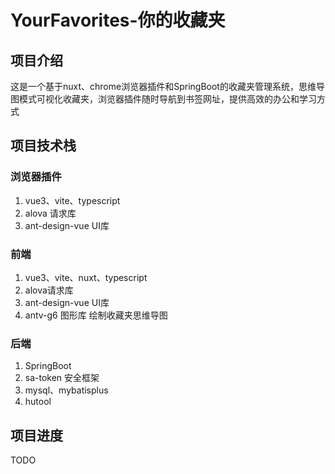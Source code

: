 # YourFavorites-你的收藏夹

## 项目介绍

这是一个基于nuxt、chrome浏览器插件和SpringBoot的收藏夹管理系统，思维导图模式可视化收藏夹，浏览器插件随时导航到书签网址，提供高效的办公和学习方式

## 项目技术栈

### 浏览器插件

1. vue3、vite、typescript
2. alova 请求库
3. ant-design-vue UI库

### 前端

1. vue3、vite、nuxt、typescript
2. alova请求库
3. ant-design-vue UI库
4. antv-g6 图形库 绘制收藏夹思维导图

### 后端

1. SpringBoot
2. sa-token 安全框架
3. mysql、mybatisplus
4. hutool

## 项目进度

TODO
